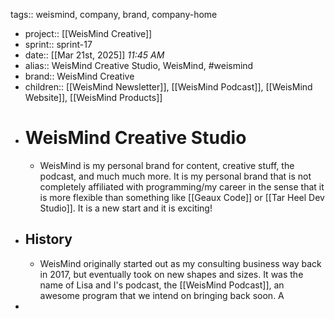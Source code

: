 tags:: weismind, company, brand, company-home

- project:: [[WeisMind Creative]]
- sprint:: sprint-17
- date:: [[Mar 21st, 2025]] *11:45 AM*
- alias:: WeisMind Creative Studio, WeisMind, #weismind
- brand:: WeisMind Creative
- children:: [[WeisMind Newsletter]], [[WeisMind Podcast]], [[WeisMind Website]], [[WeisMind Products]]
- # WeisMind Creative Studio
	- WeisMind is my personal brand for content, creative stuff, the podcast, and much much more. It is my personal brand that is not completely affiliated with programming/my career in the sense that it is more flexible than something like [[Geaux Code]] or [[Tar Heel Dev Studio]]. It is a new start and it is exciting!
- ## History
	- WeisMind originally started out as my consulting business way back in 2017, but eventually took on new shapes and sizes. It was the name of Lisa and I's podcast, the [[WeisMind Podcast]], an awesome program that we intend on bringing back soon. A
-